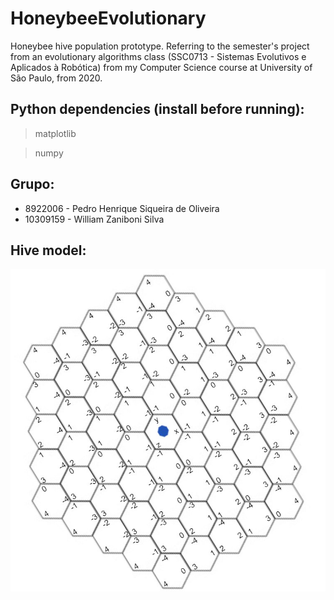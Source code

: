 # HoneybeeEvolutionary
Honeybee hive population prototype. Referring to the semester's project from an evolutionary algorithms class (SSC0713 - Sistemas Evolutivos e Aplicados à Robótica) from my Computer Science course at University of São Paulo, from 2020.

## Python dependencies (install before running):
> matplotlib

> numpy

## Grupo:
* 8922006 - Pedro Henrique Siqueira de Oliveira
* 10309159 - William Zaniboni Silva

## Hive model:
![hive model](https://github.com/pedro-oli/HoneybeeEvolutionary/blob/master/hive_model.png?raw=true)
